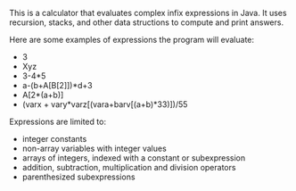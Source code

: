 This is a calculator that evaluates complex infix expressions in Java. It uses recursion,
stacks, and other data structions to compute and print answers. 

Here are some examples of expressions the program will evaluate:
- 3
- Xyz
- 3-4*5
- a-(b+A[B[2]])*d+3
- A[2*(a+b)]
- (varx + vary*varz[(vara+barv[(a+b)*33)])/55

Expressions are limited to:
- integer constants
- non-array variables with integer values
- arrays of integers, indexed with a constant or subexpression
- addition, subtraction, multiplication and division operators
- parenthesized subexpressions